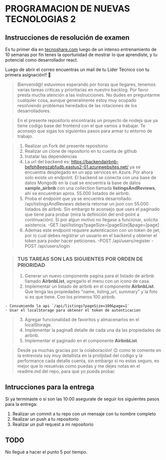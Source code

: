 # PROGRAMACION DE NUEVAS TECNOLOGIAS 2

## Instrucciones de resolución de examen

Es tu primer día en [tecnoshare.com](http://tecnoshare.com) luego de un intenso entrenamiento de 10 semanas por fin tenes la oportunidad de mostrar lo que aprendiste, y tu potencial como desarrollador react.

Luego de abrir el correo encuentras un mail de tu Líder Técnico con tu primera asignación!! 💪

> Bienvenid@! estuvimos esperando por horas que llegares, tenemos varias tareas criticas y prioritarias en nuestro backlog. Por favor presta mucha atención a las instrucciones. No dudes en preguntarme cualquier cosa, aunque generalmente estoy muy ocupado resolviendo problemas heredados de las rotaciones de los desarrolladores.

> En el presente repositorío encontrarás un proyecto de nodejs que ya tiene codigo base del frontend con el que vamos a trabajar. Te aconsejo que sigas los siguientes pasos para armar tu entorno de trabajo.

> 1. Realizar un Fork del presente repositorio
> 2. Realizar un clone de repositorio en tu cuenta de github
> 3. Instalar las dependencias
> 4. La url del backend es: https://backendairbnb-befph8eegzabfudb.eastus2-01.azurewebsites.net/ ya se encuentra desplegado en un app services en Azure. Por ahora solo existe un endpoint.
>    El backend se conecta con una base de datos Mongodb en la cual se encuentra la base de datos **sample_airbnb** con una collection llamada **listingsAndReviews**, ahí se encuentran aprox. 55.000 listados de airbnb.
> 5. Proba el endpoint que ya se encuentra desarrollado: /api/listingsAndReviews debería retornar un json con 55.000 listados de airbnb. Sin embargo te aconsejo que uses el paginado que tiene para probar (mira la definición del end-point a continuación). Sí por algun motivo no llegase a funcionar, solicita asistencia.
>    -GET /api/listings?pageSize=[pageSize]&page=[page]
> 6. Ademas este endpoint requiere autenticacion con un token de jwt, por lo cual debes registrar un usuario en el backend y obtener el token para poder hacer peticiones.
>    -POST /api/users/register
>    -POST /api/users/login

> ### TUS TAREAS SON LAS SIGUIENTES POR ORDEN DE PRIORIDAD
>
> 1. Generar un nuevo componente pagina para el listado de airbnb llamado **AirbnbList**, agregarlo el menu con un icono de casa.
> 2. Implementar un listado de airbnb en el componente **AirbnbList**. Que tenga las propiedades "name, listing_url, summary" y la foto si es que tiene. Con los primeros 100 airbnb.

    - Consumiendo la api `/api/listings?pageSize=100&page=1`
    - Usar el localStorage para obtener el token de autenticacion

> 3. Agregar funcionalidad de favoritos y almacenarlos en el localStorage.
> 4. Implementar la paginaß detalle de cada una da las propiedades de airbnb.
> 5. Implementar el paginado en el componente **AirbnbList**.

> Desde ya muchas gracias por la colaboración! 😉 como te comente en la entrevista soy muy detallista en la prolijidad del codigo y la performance cada detalle cuenta, sin embargo si no estas seguro, es mejor que lo resuelvas como puedas y me dejes notas en el readme.md del repo, para que yo pueda probar.

## Intrucciones para la entrega

Si ya terminaste o si son las 10:00 asegurate de seguir los siguientes pasos para la entrega:

1. Realizar un commit a tu repo con un mensaje con tu nombre completo
2. Realizar un push a tu repositorio
3. Realizar un pull request a mi repositorio

## TODO

No llegué a hacer el punto 5 por tiempo.
